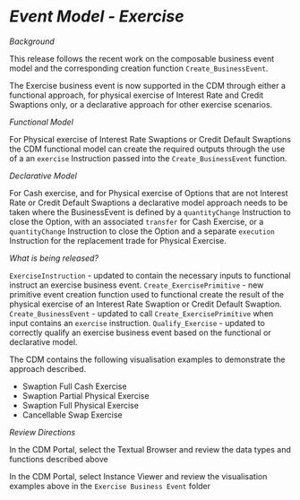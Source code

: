 
# *Event Model - Exercise*

_Background_

This release follows the recent work on the composable business event model and the corresponding creation function `Create_BusinessEvent`.

The Exercise business event is now supported in the CDM through either a functional approach, for physical exercise of Interest Rate and Credit Swaptions only, or a declarative approach for other exercise scenarios.

_Functional Model_

For Physical exercise of Interest Rate Swaptions or Credit Default Swaptions the CDM functional model can create the required outputs through the use of a an `exercise` Instruction passed into the `Create_BusinessEvent` function.

_Declarative Model_

For Cash exercise, and for Physical exercise of Options that are not Interest Rate or Credit Default Swaptions a declarative model approach needs to be taken where the BusinessEvent is defined by a `quantityChange` Instruction to close the Option, with an associated `transfer` for Cash Exercise, or a `quantityChange` Instruction to close the Option and a separate `execution` Instruction for the replacement trade for Physical Exercise.

_What is being released?_

`ExerciseInstruction` - updated to contain the necessary inputs to functional instruct an exercise business event.
`Create_ExercisePrimitive` - new primitive event creation function used to functional create the result of the physical exercise of an Interest Rate Swaption or Credit Default Swaption.
`Create_BusinessEvent` - updated to call `Create_ExercisePrimitive` when input contains an `exercise` instruction.
`Qualify_Exercise` - updated to correctly qualify an exercise business event based on the functional or declarative model.

The CDM contains the following visualisation examples to demonstrate the approach described.
- Swaption Full Cash Exercise
- Swaption Partial Physical Exercise
- Swaption Full Physical Exercise
- Cancellable Swap Exercise

_Review Directions_

In the CDM Portal, select the Textual Browser and review the data types and functions described above

In the CDM Portal, select Instance Viewer and review the visualisation examples above in the `Exercise Business Event` folder
